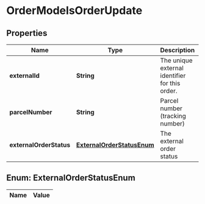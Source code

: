 

# OrderModelsOrderUpdate

## Properties

Name | Type | Description | Notes
------------ | ------------- | ------------- | -------------
**externalId** | **String** | The unique external identifier for this order. |  [optional]
**parcelNumber** | **String** | Parcel number (tracking number) |  [optional]
**externalOrderStatus** | [**ExternalOrderStatusEnum**](#ExternalOrderStatusEnum) | The external order status |  [optional]


## Enum: ExternalOrderStatusEnum

Name | Value
---- | -----





